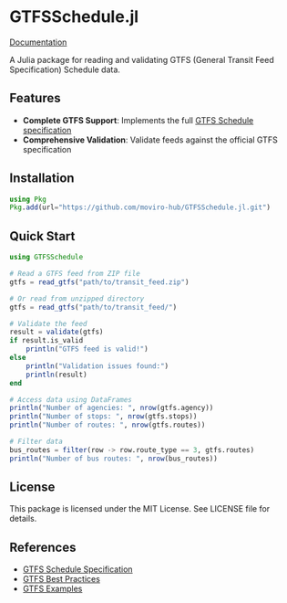 # GTFSSchedule.jl

[Documentation](https://moviro-hub.github.io/GTFSSchedule.jl)

A Julia package for reading and validating GTFS (General Transit Feed Specification) Schedule data.


## Features

- **Complete GTFS Support**: Implements the full [GTFS Schedule specification](https://gtfs.org/documentation/schedule/reference/)
- **Comprehensive Validation**: Validate feeds against the official GTFS specification


## Installation

```julia
using Pkg
Pkg.add(url="https://github.com/moviro-hub/GTFSSchedule.jl.git")
```

## Quick Start

```julia
using GTFSSchedule

# Read a GTFS feed from ZIP file
gtfs = read_gtfs("path/to/transit_feed.zip")

# Or read from unzipped directory
gtfs = read_gtfs("path/to/transit_feed/")

# Validate the feed
result = validate(gtfs)
if result.is_valid
    println("GTFS feed is valid!")
else
    println("Validation issues found:")
    println(result)
end

# Access data using DataFrames
println("Number of agencies: ", nrow(gtfs.agency))
println("Number of stops: ", nrow(gtfs.stops))
println("Number of routes: ", nrow(gtfs.routes))

# Filter data
bus_routes = filter(row -> row.route_type == 3, gtfs.routes)
println("Number of bus routes: ", nrow(bus_routes))
```

## License

This package is licensed under the MIT License. See LICENSE file for details.

## References

- [GTFS Schedule Specification](https://gtfs.org/documentation/schedule/reference/)
- [GTFS Best Practices](https://gtfs.org/documentation/schedule/best-practices/)
- [GTFS Examples](https://gtfs.org/documentation/schedule/data-examples/)
